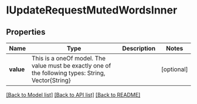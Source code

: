 # IUpdateRequestMutedWordsInner



## Properties
Name | Type | Description | Notes
------------ | ------------- | ------------- | -------------
**value** | This is a oneOf model. The value must be exactly one of the following types: String, Vector{String} |  | [optional] 




[[Back to Model list]](../README.md#models) [[Back to API list]](../README.md#api-endpoints) [[Back to README]](../README.md)


